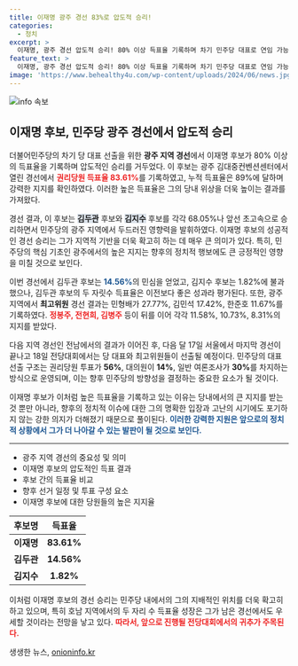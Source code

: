 ```yaml
---
title: 이재명 광주 경선 83%로 압도적 승리!
categories:
  - 정치
excerpt: >
  이재명, 광주 경선 압도적 승리! 80% 이상 득표율 기록하며 차기 민주당 대표로 연임 가능성이 급부상했다. 남은 경선에서 김두관 후보의 저력도 주목받고 있다.
feature_text: >
  이재명, 광주 경선 압도적 승리! 80% 이상 득표율 기록하며 차기 민주당 대표로 연임 가능성이 급부상했다. 남은 경선에서 김두관 후보의 저력도 주목받고 있다.
image: 'https://www.behealthy4u.com/wp-content/uploads/2024/06/news.jpg'
---
```


<p><img src="https://www.behealthy4u.com/wp-content/uploads/2024/06/news.jpg" alt="info 속보" /></p>

<h2 data-ke-size="size26">이재명 후보, 민주당 광주 경선에서 압도적 승리</h2>

<p data-ke-size="size16">
더불어민주당의 차기 당 대표 선출을 위한 <b>광주 지역 경선</b>에서 이재명 후보가 80% 이상의 득표율을 기록하며 압도적인 승리를 거두었다. 이 후보는 광주 김대중컨벤션센터에서 열린 경선에서 <b><span style="color: #ee2323;">권리당원 득표율 83.61%</span></b>를 기록하였고, 누적 득표율은 89%에 달하며 강력한 지지를 확인하였다. 이러한 높은 득표율은 그의 당내 위상을 더욱 높이는 결과를 가져왔다. 
</p>

<p data-ke-size="size16">
경선 결과, 이 후보는 <b><span style="background-color: #21538527;">김두관</span></b> 후보와 <b><span style="background-color: #21538527;">김지수</span></b> 후보를 각각 68.05%나 앞선 초고속으로 승리하면서 민주당의 광주 지역에서 두드러진 영향력을 발휘하였다. 이재명 후보의 성공적인 경선 승리는 그가 지역적 기반을 더욱 확고히 하는 데 매우 큰 의미가 있다. 특히, 민주당의 핵심 기초인 광주에서의 높은 지지는 향후의 정치적 행보에도 큰 긍정적인 영향을 미칠 것으로 보인다.
</p>

<p data-ke-size="size16">
이번 경선에서 김두관 후보는 <b><span style="color: #1a5490;">14.56%</span></b>의 민심을 얻었고, 김지수 후보는 1.82%에 불과했으나, 김두관 후보의 두 자릿수 득표율은 이전보다 좋은 성과라 평가된다. 또한, 광주 지역에서 <b>최고위원</b> 경선 결과는 민형배가 27.77%, 김민석 17.42%, 한준호 11.67%를 기록하였다. <b><span style="color: #ee2323;">정봉주, 전현희, 김병주</span></b> 등이 뒤를 이어 각각 11.58%, 10.73%, 8.31%의 지지를 받았다.
</p>

<p data-ke-size="size16">
다음 지역 경선인 전남에서의 결과가 이어진 후, 다음 달 17일 서울에서 마지막 경선이 끝나고 18일 전당대회에서는 당 대표와 최고위원들이 선출될 예정이다. 민주당의 대표 선출 구조는 권리당원 투표가 <b>56%</b>, 대의원이 <b>14%</b>, 일반 여론조사가 <b>30%</b>를 차지하는 방식으로 운영되며, 이는 향후 민주당의 방향성을 결정하는 중요한 요소가 될 것이다. 
</p>

<p data-ke-size="size16">
이재명 후보가 이처럼 높은 득표율을 기록하고 있는 이유는 당내에서의 큰 지지를 받는 것 뿐만 아니라, 향후의 정치적 이슈에 대한 그의 명확한 입장과 고난의 시기에도 포기하지 않는 강한 의지가 더해졌기 때문으로 풀이된다. <b><span style="color: #1a5490;">이러한 강력한 지원은 앞으로의 정치적 상황에서 그가 더 나아갈 수 있는 발판이 될 것으로 보인다.</span></b>
</p>

<hr>

<ul>
    <li>광주 지역 경선의 중요성 및 의미</li>
    <li>이재명 후보의 압도적인 득표 결과</li>
    <li>후보 간의 득표율 비교</li>
    <li>향후 선거 일정 및 투표 구성 요소</li>
    <li>이재명 후보에 대한 당원들의 높은 지지율</li>
</ul>

<table style="width: 100%;">
    <thead>
        <tr>
            <th style="text-align: center;">후보명</th>
            <th style="text-align: center;">득표율</th>
        </tr>
    </thead>
    <tbody>
        <tr>
            <td style="text-align: center; height: 17px;"><b>이재명</b></td>
            <td style="text-align: center; height: 17px;"><b>83.61%</b></td>
        </tr>
        <tr>
            <td style="text-align: center; height: 17px;"><b>김두관</b></td>
            <td style="text-align: center; height: 17px;"><b>14.56%</b></td>
        </tr>
        <tr>
            <td style="text-align: center; height: 17px;"><b>김지수</b></td>
            <td style="text-align: center; height: 17px;"><b>1.82%</b></td>
        </tr>
    </tbody>
</table>

<p data-ke-size="size16">
이처럼 이재명 후보의 경선 승리는 민주당 내에서의 그의 지배적인 위치를 더욱 확고히 하고 있으며, 특히 호남 지역에서의 두 자리 수 득표율 성장은 그가 남은 경선에서도 우세할 것이라는 전망을 낳고 있다. <b><span style="color: #ee2323;">따라서, 앞으로 진행될 전당대회에서의 귀추가 주목된다.</span></b>
</p>
생생한 뉴스, <a href="https://onioninfo.kr" rel="dofollow">onioninfo.kr</a>


